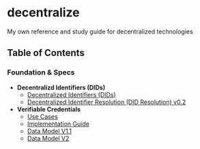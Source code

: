 # decentralize
My own reference and study guide for decentralized technologies

## Table of Contents

### Foundation & Specs
  - **Decentralizd Identifiers (DIDs)**
    - [Decentralized Identifiers (DIDs)](https://www.w3.org/TR/did-core/)
    - [Decentralized Identifier Resolution (DID Resolution) v0.2](https://w3c-ccg.github.io/did-resolution/)
  - **Verifiable Credentials**
    - [Use Cases](https://www.w3.org/TR/vc-use-cases/)
    - [Implementation Guide](https://www.w3.org/TR/vc-imp-guide/)
    - [Data Model V1.1](https://www.w3.org/TR/vc-data-model/)
    - [Data Model V2](https://www.w3.org/TR/vc-data-model-2.0/)
